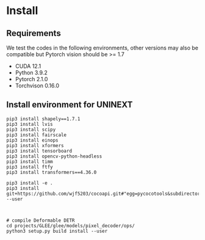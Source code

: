 # Install
## Requirements
We test the codes in the following environments, other versions may also be compatible but Pytorch vision should be >= 1.7

- CUDA 12.1
- Python 3.9.2
- Pytorch 2.1.0
- Torchvison 0.16.0

## Install environment for UNINEXT

```
pip3 install shapely==1.7.1
pip3 install lvis
pip3 install scipy
pip3 install fairscale
pip3 install einops 
pip3 install xformers
pip3 install tensorboard 
pip3 install opencv-python-headless 
pip3 install timm
pip3 install ftfy
pip3 install transformers==4.36.0

pip3 install -e .  
pip3 install git+https://github.com/wjf5203/cocoapi.git#"egg=pycocotools&subdirectory=PythonAPI" --user



# compile Deformable DETR
cd projects/GLEE/glee/models/pixel_decoder/ops/
python3 setup.py build install --user

```